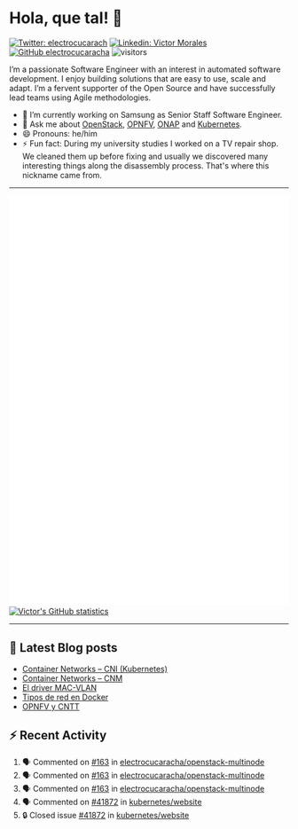 # Hola, que tal! 👋

[![Twitter: electrocucarach](https://img.shields.io/twitter/follow/electrocucarach?style=social)](https://twitter.com/electrocucarach)
[![Linkedin: Victor Morales](https://img.shields.io/badge/-VictorMorales-blue?style=flat-square&logo=Linkedin&logoColor=white&link=https://www.linkedin.com/in/electrocucaracha/)](https://www.linkedin.com/in/electrocucaracha/)
[![GitHub electrocucaracha](https://img.shields.io/github/followers/electrocucaracha?label=follow&style=social)](https://github.com/electrocucaracha)
![visitors](https://visitor-badge.laobi.icu/badge?page_id=electrocucaracha.electrocucaracha)

I’m a passionate Software Engineer with an interest in automated
software development. I enjoy building solutions that are easy to use,
scale and adapt. I’m a fervent supporter of the Open Source and have
successfully lead teams using Agile methodologies.

- 🔭 I’m currently working on Samsung as Senior Staff Software
Engineer.
- 💬 Ask me about [OpenStack](https://www.openstack.org/),
[OPNFV](https://www.opnfv.org/), [ONAP](https://www.onap.org/) and
[Kubernetes](https://kubernetes.io/).
- 😄 Pronouns: he/him
- ⚡ Fun fact: During my university studies I worked on a TV repair
shop. We cleaned them up before fixing and usually we discovered many
interesting things along the disassembly process. That's where this
nickname came from.

---

![Metrics](https://github.com/electrocucaracha/electrocucaracha/blob/master/github-metrics.svg)
[![Victor's GitHub statistics](https://github-readme-stats.vercel.app/api?username=electrocucaracha)](https://github.com/anuraghazra/github-readme-stats#github-stats-card)

---

## 📘 Latest Blog posts

<!-- BLOG-POST-LIST:START -->
- [Container Networks – CNI &lpar;Kubernetes&rpar;](https://electrocucaracha.com/2021/07/05/container-networks-cni/)
- [Container Networks – CNM](https://electrocucaracha.com/2020/08/28/container-network-model/)
- [El driver MAC-VLAN](https://electrocucaracha.com/2020/07/01/el-driver-mac-vlan/)
- [Tipos de red en Docker](https://electrocucaracha.com/2020/06/13/tipos-de-red-en-docker/)
- [OPNFV y CNTT](https://electrocucaracha.com/2020/05/29/opnfv-y-cntt/)
<!-- BLOG-POST-LIST:END -->

## :zap: Recent Activity

<!--START_SECTION:activity-->
1. 🗣 Commented on [#163](https://github.com/electrocucaracha/openstack-multinode/issues/163#issuecomment-1868338284) in [electrocucaracha/openstack-multinode](https://github.com/electrocucaracha/openstack-multinode)
2. 🗣 Commented on [#163](https://github.com/electrocucaracha/openstack-multinode/issues/163#issuecomment-1868325642) in [electrocucaracha/openstack-multinode](https://github.com/electrocucaracha/openstack-multinode)
3. 🗣 Commented on [#163](https://github.com/electrocucaracha/openstack-multinode/issues/163#issuecomment-1868313506) in [electrocucaracha/openstack-multinode](https://github.com/electrocucaracha/openstack-multinode)
4. 🗣 Commented on [#41872](https://github.com/kubernetes/website/issues/41872#issuecomment-1868108378) in [kubernetes/website](https://github.com/kubernetes/website)
5. 🔒 Closed issue [#41872](https://github.com/kubernetes/website/issues/41872) in [kubernetes/website](https://github.com/kubernetes/website)
<!--END_SECTION:activity-->
